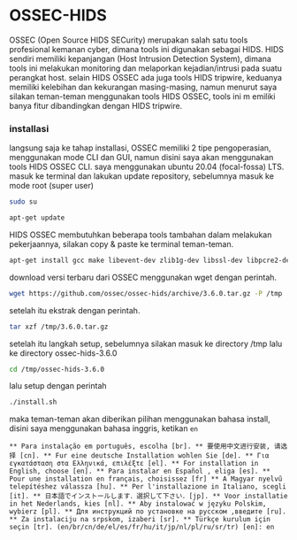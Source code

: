 # OSSEC-HIDS
OSSEC (Open Source HIDS SECurity) merupakan salah satu tools profesional kemanan cyber, dimana tools ini digunakan sebagai HIDS. HIDS sendiri memiliki kepanjangan (Host Intrusion Detection System), dimana tools ini melakukan monitoring dan melaporkan kejadian/intrusi pada suatu perangkat host. selain HIDS OSSEC ada juga tools HIDS tripwire, keduanya memiliki kelebihan dan kekurangan masing-masing, namun menurut saya silakan teman-teman menggunakan tools HIDS OSSEC, tools ini m emiliki banya fitur dibandingkan dengan HIDS tripwire.

### installasi

langsung saja ke tahap installasi, OSSEC memiliki 2 tipe pengoperasian, menggunakan mode CLI dan GUI, namun disini saya akan menggunakan tools HIDS OSSEC CLI. saya menggunakan ubuntu 20.04 (focal-fossa) LTS. masuk ke terminal dan lakukan update repository, sebelumnya masuk ke mode root (super user)

```bash
sudo su
```

```bash
apt-get update
```

HIDS OSSEC membutuhkan beberapa tools tambahan dalam melakukan pekerjaannya, silakan copy & paste ke terminal teman-teman.

```bash
apt-get install gcc make libevent-dev zlib1g-dev libssl-dev libpcre2-dev wget tar -y
```

download versi terbaru dari OSSEC menggunakan wget dengan perintah.

```bash
wget https://github.com/ossec/ossec-hids/archive/3.6.0.tar.gz -P /tmp
```

setelah itu ekstrak dengan perintah.

```bash
tar xzf /tmp/3.6.0.tar.gz
```

setelah itu langkah setup, sebelumnya silakan masuk ke directory /tmp lalu ke directory ossec-hids-3.6.0

```bash 
cd /tmp/ossec-hids-3.6.0
```

lalu setup dengan perintah

```bash 
./install.sh
```
maka teman-teman akan diberikan pilihan menggunakan bahasa install, disini saya menggunakan bahasa inggris, ketikan `en`

`
** Para instalação em português, escolha [br].
  ** 要使用中文进行安装, 请选择 [cn].
  ** Fur eine deutsche Installation wohlen Sie [de].
  ** Για εγκατάσταση στα Ελληνικά, επιλέξτε [el].
  ** For installation in English, choose [en].
  ** Para instalar en Español , eliga [es].
  ** Pour une installation en français, choisissez [fr]
  ** A Magyar nyelvű telepítéshez válassza [hu].
  ** Per l'installazione in Italiano, scegli [it].
  ** 日本語でインストールします．選択して下さい．[jp].
  ** Voor installatie in het Nederlands, kies [nl].
  ** Aby instalować w języku Polskim, wybierz [pl].
  ** Для инструкций по установке на русском ,введите [ru].
  ** Za instalaciju na srpskom, izaberi [sr].
  ** Türkçe kurulum için seçin [tr].
  (en/br/cn/de/el/es/fr/hu/it/jp/nl/pl/ru/sr/tr) [en]: en
`



